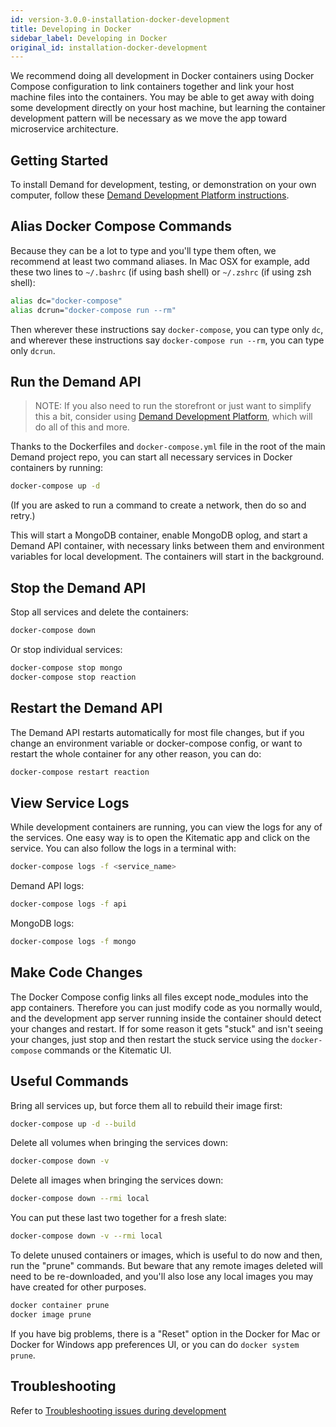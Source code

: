 ```yaml
---
id: version-3.0.0-installation-docker-development
title: Developing in Docker
sidebar_label: Developing in Docker
original_id: installation-docker-development
---
```


We recommend doing all development in Docker containers using Docker Compose configuration to link containers together and link your host machine files into the containers. You may be able to get away with doing some development directly on your host machine, but learning the container development pattern will be necessary as we move the app toward microservice architecture.

## Getting Started

To install Demand for development, testing, or demonstration on your own computer, follow these [Demand Development Platform instructions](https://github.com/reactioncommerce/reaction-development-platform/tree/v3.0.0#prerequisites).

## Alias Docker Compose Commands

Because they can be a lot to type and you'll type them often, we recommend at least two command aliases. In Mac OSX for example, add these two lines to `~/.bashrc` (if using bash shell) or `~/.zshrc` (if using zsh shell):

```bash
alias dc="docker-compose"
alias dcrun="docker-compose run --rm"
```

Then wherever these instructions say `docker-compose`, you can type only `dc`, and wherever these instructions say `docker-compose run --rm`, you can type only `dcrun`.

## Run the Demand API

> NOTE: If you also need to run the storefront or just want to simplify this a bit, consider using [Demand Development Platform](https://github.com/reactioncommerce/reaction-development-platform), which will do all of this and more.

Thanks to the Dockerfiles and `docker-compose.yml` file in the root of the main Demand project repo, you can start all necessary services in Docker containers by running:

```bash
docker-compose up -d
```

(If you are asked to run a command to create a network, then do so and retry.)

This will start a MongoDB container, enable MongoDB oplog, and start a Demand API container, with necessary links between them and environment variables for local development. The containers will start in the background.

## Stop the Demand API

Stop all services and delete the containers:

```bash
docker-compose down
```

Or stop individual services:

```bash
docker-compose stop mongo
docker-compose stop reaction
```

## Restart the Demand API

The Demand API restarts automatically for most file changes, but if you change an environment variable or docker-compose config, or want to restart the whole container for any other reason, you can do:

```bash
docker-compose restart reaction
```

## View Service Logs

While development containers are running, you can view the logs for any of the services. One easy way is to open the Kitematic app and click on the service. You can also follow the logs in a terminal with:

```bash
docker-compose logs -f <service_name>
```

Demand API logs:

```bash
docker-compose logs -f api
```

MongoDB logs:

```bash
docker-compose logs -f mongo
```

## Make Code Changes

The Docker Compose config links all files except node_modules into the app containers. Therefore you can just modify code as you normally would, and the development app server running inside the container should detect your changes and restart. If for some reason it gets "stuck" and isn't seeing your changes, just stop and then restart the stuck service using the `docker-compose` commands or the Kitematic UI.

## Useful Commands

Bring all services up, but force them all to rebuild their image first:

```bash
docker-compose up -d --build
```

Delete all volumes when bringing the services down:

```bash
docker-compose down -v
```

Delete all images when bringing the services down:

```bash
docker-compose down --rmi local
```

You can put these last two together for a fresh slate:

```bash
docker-compose down -v --rmi local
```

To delete unused containers or images, which is useful to do now and then, run the "prune" commands. But beware that any remote images deleted will need to be re-downloaded, and you'll also lose any local images you may have created for other purposes.

```bash
docker container prune
docker image prune
```

If you have big problems, there is a "Reset" option in the Docker for Mac or Docker for Windows app preferences UI, or you can do `docker system prune`.

## Troubleshooting

Refer to [Troubleshooting issues during development](troubleshooting-development.md)
